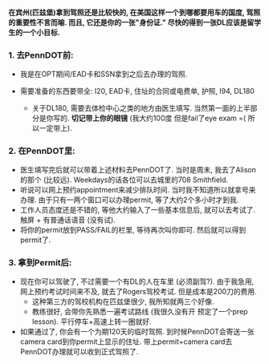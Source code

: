 #### 在宾州(匹兹堡)拿到驾照还是比较快的, 在美国这样一个到哪都要用车的国度, 驾照的重要性不言而喻. 而且, 它还是你的一张"身份证." 尽快的得到一张DL应该是留学生的一个小目标.
### 1. 去PennDOT前:
- 我是在OPT期间/EAD卡和SSN拿到之后去办理的驾照.


- 需要准备的东西要带全: I20, EAD卡, 住址的合同或电费单, 护照, I94, DL180


  - 关于DL180, 需要去体检中心之类的地方由医生填写. 当然第一面的上半部分是你写的. __切记带上你的眼镜__ (我大约100度 但是fail了eye exam =( 所以一定带上).

### 2. 在PennDOT里:
- 医生填写完后就可以带着上述材料去PennDOT了. 当时是周末, 我去了Alison的那个 (比较远). Weekdays的话各位可以去城里的708 Smithfield.
- 听说可以网上预约appointment来减少排队时间. 当时我不知道所以就拿号来办理. 由于只有一两个窗口可以办理permit, 等了大约2个多小时才到我.
- 工作人员态度还是不错的, 等他大约输入了一些基本信息后, 就可以去考试了. 触屏 + 有普通话语音 (没有试).
- 将你的permit放到PASS/FAIL的栏里, 等待再次叫你即可. 然后就可以得到permit了.

### 3. 拿到Permit后:
- 现在你可以驾驶了, 不过需要一个有DL的人在车里 (必须副驾?). 由于我急用, 网上预约考试时间来不及, 就去了Rogers驾校考试. 但是成本是200刀的费用.
  - 这种第三方的驾校机构在匹兹堡很少, 我所知就两三个好像.
  - 教练很好, 会带你先熟悉一遍考试路线 (我很久没有开 预定了一个prep lesson). 平行停车+高速上转一圈就好.
- 如果通过了, 你会有一个为期120天的临时驾照. 到时候PennDOT会寄送一张camera card到你permit上显示的住址. 带上permit+camera card去PennDOT办理就可以收到正式驾照了.
 
